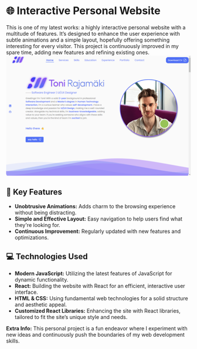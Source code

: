 # 🌐 Interactive Personal Website

This is one of my latest works: a highly interactive personal website with a multitude of features. It’s designed to enhance the user experience with subtle animations and a simple layout, hopefully offering something interesting for every visitor. This project is continuously improved in my spare time, adding new features and refining existing ones.
<img src="https://github.com/ToniRajamaki/folio2/blob/main/public/assets/projects/misc/portfolio2.png?raw=true" alt="img1">

## 🌟 Key Features

- **Unobtrusive Animations:** Adds charm to the browsing experience without being distracting.
- **Simple and Effective Layout:** Easy navigation to help users find what they're looking for.
- **Continuous Improvement:** Regularly updated with new features and optimizations.

## 💻 Technologies Used

- **Modern JavaScript:** Utilizing the latest features of JavaScript for dynamic functionality.
- **React:** Building the website with React for an efficient, interactive user interface.
- **HTML & CSS:** Using fundamental web technologies for a solid structure and aesthetic appeal.
- **Customized React Libraries:** Enhancing the site with React libraries, tailored to fit the site’s unique style and needs.

**Extra Info:** This personal project is a fun endeavor where I experiment with new ideas and continuously push the boundaries of my web development skills.
